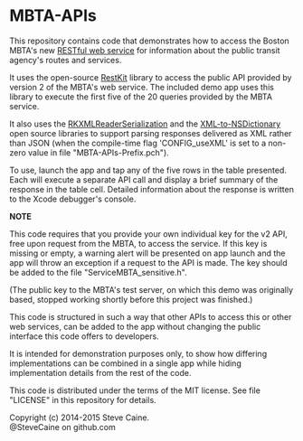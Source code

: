 MBTA-APIs
=========

This repository contains code that demonstrates how to access the Boston MBTA's new [RESTful web service](http://www.mbta.com/rider_tools/developers/) for information about the public transit agency's routes and services.

It uses the open-source [RestKit](https://github.com/RestKit/RestKit) library to access the public API provided by version 2 of the MBTA's web service. The included demo app uses this library to execute the first five of the 20 queries provided by the MBTA service.  

It also uses the [RKXMLReaderSerialization](https://github.com/RestKit/RKXMLReaderSerialization) and the [XML-to-NSDictionary](https://github.com/blakewatters/XML-to-NSDictionary) open source libraries to support parsing responses delivered as XML rather than JSON (when the compile-time flag 'CONFIG_useXML' is set to a non-zero value in file "MBTA-APIs-Prefix.pch").

To use, launch the app and tap any of the five rows in the table presented. Each will execute a separate API call and display a brief summary of the response in the table cell. Detailed information about the response is written to the Xcode debugger's console. 

**NOTE** 

This code requires that you provide your own individual key for the v2 API, free upon request from the MBTA, to access the service. If this key is missing or empty, a warning alert will be presented on app launch and the app will throw an exception if a request to the API is made. The key should be added to the file "ServiceMBTA_sensitive.h".

(The public key to the MBTA's test server, on which this demo was originally based, stopped working shortly before this project was finished.) 

This code is structured in such a way that other APIs to access this or other web services, can be added to the app without changing the public interface this code offers to developers. 

It is intended for demonstration purposes only, to show how differing implementations can be combined in a single app while hiding implementation details from the rest of the code. 

This code is distributed under the terms of the MIT license. See file "LICENSE" in this repository for details.

Copyright (c) 2014-2015 Steve Caine.<br>
@SteveCaine on github.com

